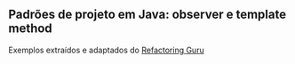 ## Padrões de projeto em Java: observer e template method

Exemplos extraídos e adaptados do [Refactoring Guru](https://refactoring.guru/pt-br/design-patterns/java)
